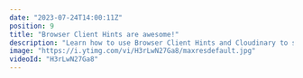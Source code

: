 ```yaml
---
date: "2023-07-24T14:00:11Z"
position: 9
title: "Browser Client Hints are awesome!"
description: "Learn how to use Browser Client Hints and Cloudinary to serve responsive images with minimal markup and maximum performance. Browser Client Hints tell Cloudinary the optimal size and resolution of each image request, and Cloudinary delivers it on the fly!\n\nFollow me here:\nWebsite: https://timbenniks.dev\nTwitter: https://twitter.com/timbenniks\nGithub: https://github.com/timbenniks"
image: "https://i.ytimg.com/vi/H3rLwN27Ga8/maxresdefault.jpg"
videoId: "H3rLwN27Ga8"
---
```


